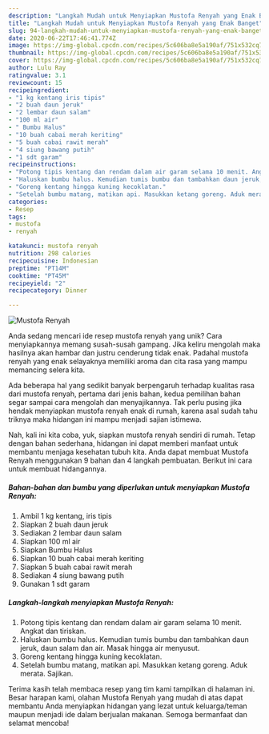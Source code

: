 ```yaml
---
description: "Langkah Mudah untuk Menyiapkan Mustofa Renyah yang Enak Banget"
title: "Langkah Mudah untuk Menyiapkan Mustofa Renyah yang Enak Banget"
slug: 94-langkah-mudah-untuk-menyiapkan-mustofa-renyah-yang-enak-banget
date: 2020-06-22T17:46:41.774Z
image: https://img-global.cpcdn.com/recipes/5c606ba8e5a190af/751x532cq70/mustofa-renyah-foto-resep-utama.jpg
thumbnail: https://img-global.cpcdn.com/recipes/5c606ba8e5a190af/751x532cq70/mustofa-renyah-foto-resep-utama.jpg
cover: https://img-global.cpcdn.com/recipes/5c606ba8e5a190af/751x532cq70/mustofa-renyah-foto-resep-utama.jpg
author: Lulu Ray
ratingvalue: 3.1
reviewcount: 15
recipeingredient:
- "1 kg kentang iris tipis"
- "2 buah daun jeruk"
- "2 lembar daun salam"
- "100 ml air"
- " Bumbu Halus"
- "10 buah cabai merah keriting"
- "5 buah cabai rawit merah"
- "4 siung bawang putih"
- "1 sdt garam"
recipeinstructions:
- "Potong tipis kentang dan rendam dalam air garam selama 10 menit. Angkat dan tiriskan."
- "Haluskan bumbu halus. Kemudian tumis bumbu dan tambahkan daun jeruk, daun salam dan air. Masak hingga air menyusut."
- "Goreng kentang hingga kuning kecoklatan."
- "Setelah bumbu matang, matikan api. Masukkan ketang goreng. Aduk merata. Sajikan."
categories:
- Resep
tags:
- mustofa
- renyah

katakunci: mustofa renyah 
nutrition: 298 calories
recipecuisine: Indonesian
preptime: "PT14M"
cooktime: "PT45M"
recipeyield: "2"
recipecategory: Dinner

---
```



![Mustofa Renyah](https://img-global.cpcdn.com/recipes/5c606ba8e5a190af/751x532cq70/mustofa-renyah-foto-resep-utama.jpg)

Anda sedang mencari ide resep mustofa renyah yang unik? Cara menyiapkannya memang susah-susah gampang. Jika keliru mengolah maka hasilnya akan hambar dan justru cenderung tidak enak. Padahal mustofa renyah yang enak selayaknya memiliki aroma dan cita rasa yang mampu memancing selera kita.



Ada beberapa hal yang sedikit banyak berpengaruh terhadap kualitas rasa dari mustofa renyah, pertama dari jenis bahan, kedua pemilihan bahan segar sampai cara mengolah dan menyajikannya. Tak perlu pusing jika hendak menyiapkan mustofa renyah enak di rumah, karena asal sudah tahu triknya maka hidangan ini mampu menjadi sajian istimewa.


Nah, kali ini kita coba, yuk, siapkan mustofa renyah sendiri di rumah. Tetap dengan bahan sederhana, hidangan ini dapat memberi manfaat untuk membantu menjaga kesehatan tubuh kita. Anda dapat membuat Mustofa Renyah menggunakan 9 bahan dan 4 langkah pembuatan. Berikut ini cara untuk membuat hidangannya.

<!--inarticleads1-->

##### Bahan-bahan dan bumbu yang diperlukan untuk menyiapkan Mustofa Renyah:

1. Ambil 1 kg kentang, iris tipis
1. Siapkan 2 buah daun jeruk
1. Sediakan 2 lembar daun salam
1. Siapkan 100 ml air
1. Siapkan  Bumbu Halus
1. Siapkan 10 buah cabai merah keriting
1. Siapkan 5 buah cabai rawit merah
1. Sediakan 4 siung bawang putih
1. Gunakan 1 sdt garam




<!--inarticleads2-->

##### Langkah-langkah menyiapkan Mustofa Renyah:

1. Potong tipis kentang dan rendam dalam air garam selama 10 menit. Angkat dan tiriskan.
1. Haluskan bumbu halus. Kemudian tumis bumbu dan tambahkan daun jeruk, daun salam dan air. Masak hingga air menyusut.
1. Goreng kentang hingga kuning kecoklatan.
1. Setelah bumbu matang, matikan api. Masukkan ketang goreng. Aduk merata. Sajikan.




Terima kasih telah membaca resep yang tim kami tampilkan di halaman ini. Besar harapan kami, olahan Mustofa Renyah yang mudah di atas dapat membantu Anda menyiapkan hidangan yang lezat untuk keluarga/teman maupun menjadi ide dalam berjualan makanan. Semoga bermanfaat dan selamat mencoba!
